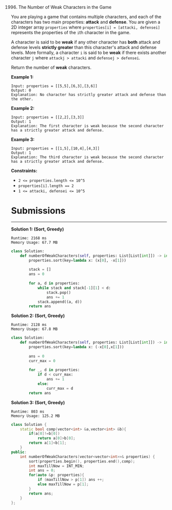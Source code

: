 1996. The Number of Weak Characters in the Game

You are playing a game that contains multiple characters, and each of the characters has two main properties: **attack** and **defense**. You are given a 2D integer array `properties` where `properties[i] = [attacki, defensei]` represents the properties of the `i`th character in the game.

A character is said to be **weak** if any other character has **both** attack and defense levels **strictly greater** than this character's attack and defense levels. More formally, a character `i` is said to be **weak** if there exists another character `j` where `attackj > attacki` and `defensej > defensei`.

Return the number of **weak** characters.

 

**Example 1:**
```
Input: properties = [[5,5],[6,3],[3,6]]
Output: 0
Explanation: No character has strictly greater attack and defense than the other.
```
**Example 2:**
```
Input: properties = [[2,2],[3,3]]
Output: 1
Explanation: The first character is weak because the second character has a strictly greater attack and defense.
```

**Example 3:**
```
Input: properties = [[1,5],[10,4],[4,3]]
Output: 1
Explanation: The third character is weak because the second character has a strictly greater attack and defense.
```

**Constraints:**

* `2 <= properties.length <= 10^5`
* `properties[i].length == 2`
* `1 <= attacki, defensei <= 10^5`

# Submissions
---
**Solution 1: (Sort, Greedy)**
```
Runtime: 2168 ms
Memory Usage: 67.7 MB
```
```python
class Solution:
    def numberOfWeakCharacters(self, properties: List[List[int]]) -> int:
        properties.sort(key=lambda x: (x[0], -x[1]))
        
        stack = []
        ans = 0
        
        for a, d in properties:
            while stack and stack[-1][1] < d:
                stack.pop()
                ans += 1
            stack.append((a, d))
        return ans
```

**Solution 2: (Sort, Greedy)**
```
Runtime: 2128 ms
Memory Usage: 67.8 MB
```
```python
class Solution:
    def numberOfWeakCharacters(self, properties: List[List[int]]) -> int:
        properties.sort(key=lambda x: (-x[0],x[1]))
        
        ans = 0
        curr_max = 0
        
        for _, d in properties:
            if d < curr_max:
                ans += 1
            else:
                curr_max = d
        return ans
```

**Solution 3: (Sort, Greedy)**
```
Runtime: 803 ms
Memory Usage: 125.2 MB
```
```c++
class Solution {
    static bool comp(vector<int> &a,vector<int> &b){
        if(a[0]!=b[0])
            return a[0]>b[0];
        return a[1]<b[1];
    }
public:
    int numberOfWeakCharacters(vector<vector<int>>& properties) {
        sort(properties.begin(), properties.end(),comp);
        int maxTillNow = INT_MIN;
        int ans = 0;
        for(auto &p: properties){
            if (maxTillNow > p[1]) ans ++;
            else maxTillNow = p[1];
        }
        return ans;
    }
};
```
